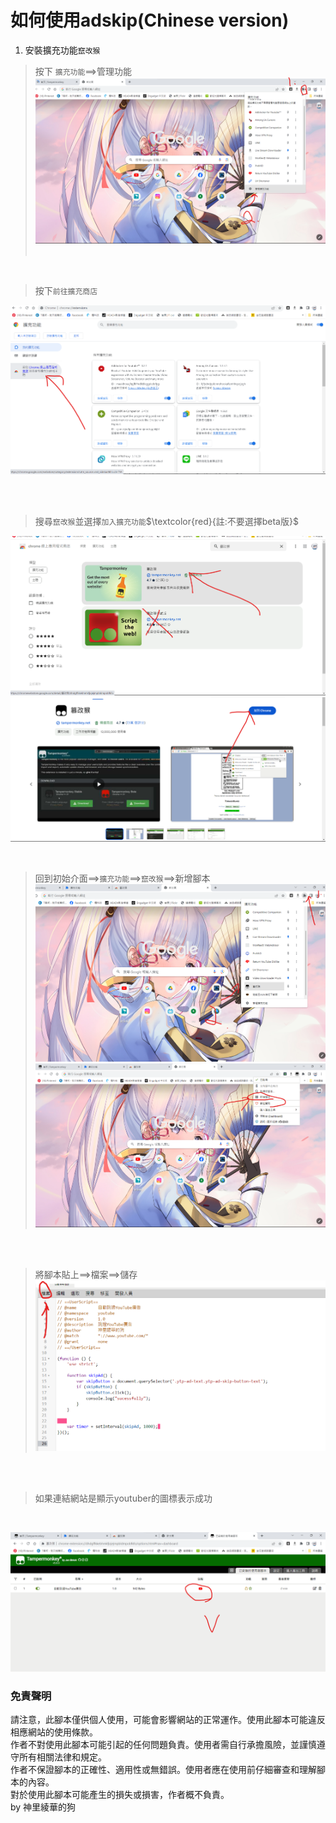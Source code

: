 # 如何使用adskip(Chinese version)

1. 安裝擴充功能`竄改猴`

 > 按下 `擴充功能`==>管理功能
![](https://github.com/archie0732/jstool/blob/main/skipAD/image/%E8%9E%A2%E5%B9%95%E6%93%B7%E5%8F%96%E7%95%AB%E9%9D%A2%202023-12-03%20124515.png)  
>    <br>
<br>

>按下`前往擴充商店`    
>     
>      
![](https://github.com/archie0732/jstool/blob/main/skipAD/image/%E8%9E%A2%E5%B9%95%E6%93%B7%E5%8F%96%E7%95%AB%E9%9D%A2%202023-12-03%20124557.png)  

<br>
<br>

>搜尋`竄改猴`並選擇`加入擴充功能`$`\textcolor{red}{註:不要選擇beta版}`$    
>
>    
![](https://github.com/archie0732/jstool/blob/main/skipAD/image/%E8%9E%A2%E5%B9%95%E6%93%B7%E5%8F%96%E7%95%AB%E9%9D%A2%202023-12-03%20124703.png)  
![](https://github.com/archie0732/jstool/blob/main/skipAD/image/%E8%9E%A2%E5%B9%95%E6%93%B7%E5%8F%96%E7%95%AB%E9%9D%A2%202023-12-03%20124734.png)

<br>

>回到初始介面==>`擴充功能`==>`竄改猴`==>新增腳本 
![](https://github.com/archie0732/jstool/blob/main/skipAD/image/%E8%9E%A2%E5%B9%95%E6%93%B7%E5%8F%96%E7%95%AB%E9%9D%A2%202023-12-03%20124817.png)
![](https://github.com/archie0732/jstool/blob/main/skipAD/image/%E8%9E%A2%E5%B9%95%E6%93%B7%E5%8F%96%E7%95%AB%E9%9D%A2%202023-12-03%20124900.png)
<br>
<br>

>將腳本貼上==>檔案==>儲存  
![](https://github.com/archie0732/jstool/blob/main/skipAD/image/%E8%9E%A2%E5%B9%95%E6%93%B7%E5%8F%96%E7%95%AB%E9%9D%A2%202023-12-03%20125038.png)
<br>
<br>

>如果連結網站是顯示youtuber的圖標表示成功
<br>

![](https://github.com/archie0732/jstool/blob/main/skipAD/image/%E8%9E%A2%E5%B9%95%E6%93%B7%E5%8F%96%E7%95%AB%E9%9D%A2%202023-12-03%20125114.png)


### 免責聲明
請注意，此腳本僅供個人使用，可能會影響網站的正常運作。使用此腳本可能違反相應網站的使用條款。  
作者不對使用此腳本可能引起的任何問題負責。使用者需自行承擔風險，並謹慎遵守所有相關法律和規定。  
作者不保證腳本的正確性、適用性或無錯誤。使用者應在使用前仔細審查和理解腳本的內容。  
對於使用此腳本可能產生的損失或損害，作者概不負責。      
by 神里綾華的狗
